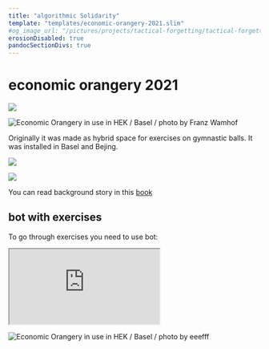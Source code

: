 ```yaml
---
title: "algorithmic Solidarity"
template: "templates/economic-orangery-2021.slim"
#og_image_url: "/pictures/projects/tactical-forgetting/tactical-forgetting-04.png"
erosionDisabled: true
pandocSectionDivs: true
---
```


# economic orangery 2021

![]($basePicturesUrl$/P1320608.png)

![Economic Orangery in use in HEK / Basel / photo by Franz Wamhof]($basePicturesUrl$/eeefff-economic-orangery-Franz-Wamhof-03.jpg)

Originally it was made as hybrid space for exercises on gymnastic balls. It was installed in Basel and Bejing.

![]($basePicturesUrl$/HJX04018-HDR.jpg)


![]($basePicturesUrl$/why-to-add-10.png)

You can read background story in this [book](http://files.eeefff.org/eeefff-economic-orangery-2021-web.pdf)

## bot with exercises
To go through exercises you need to use bot:

<iframe class="orangery-bot" src="https://files.eeefff.org/exercises-bot/">
</iframe>


![Economic Orangery in use in HEK / Basel / photo by eeefff]($basePicturesUrl$/eeefff-economic-orangery-01.png)


